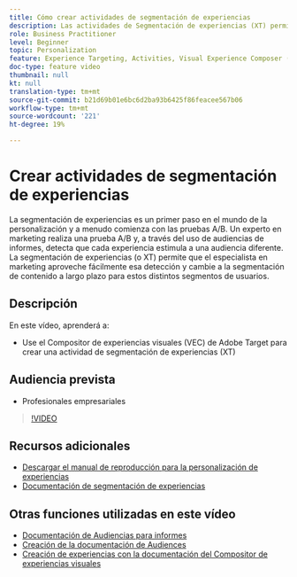 ```yaml
---
title: Cómo crear actividades de segmentación de experiencias
description: Las actividades de Segmentación de experiencias (XT) permiten a los especialistas en marketing dirigirse a contenido específico para una audiencia específica. Conozca las ventajas de las actividades XT y cómo crearlas y utilizarlas.
role: Business Practitioner
level: Beginner
topic: Personalization
feature: Experience Targeting, Activities, Visual Experience Composer (VEC)
doc-type: feature video
thumbnail: null
kt: null
translation-type: tm+mt
source-git-commit: b21d69b01e6bc6d2ba93b6425f86feacee567b06
workflow-type: tm+mt
source-wordcount: '221'
ht-degree: 19%

---
```



# Crear actividades de segmentación de experiencias

La segmentación de experiencias es un primer paso en el mundo de la personalización y a menudo comienza con las pruebas A/B. Un experto en marketing realiza una prueba A/B y, a través del uso de audiencias de informes, detecta que cada experiencia estimula a una audiencia diferente. La segmentación de experiencias (o XT) permite que el especialista en marketing aproveche fácilmente esa detección y cambie a la segmentación de contenido a largo plazo para estos distintos segmentos de usuarios.

## Descripción

En este vídeo, aprenderá a:

* Use el Compositor de experiencias visuales (VEC) de Adobe Target para crear una actividad de segmentación de experiencias (XT)

## Audiencia prevista

* Profesionales empresariales

>[!VIDEO](https://video.tv.adobe.com/v/22418?quality=12)

## Recursos adicionales

* [Descargar el manual de reproducción para la personalización de experiencias](https://guided.adobe.com/?promoid=K42KVXHD&amp;mv=other&amp;search=personalization+playbook#recommended/solutions/target)
* [Documentación de segmentación de experiencias](https://docs.adobe.com/content/help/en/target/using/activities/experience-targeting/experience-target.html)

## Otras funciones utilizadas en este vídeo

* [Documentación de Audiencias para informes](https://docs.adobe.com/help/en/target/using/audiences/managing-audience-filters.html)
* [Creación de la documentación de Audiences](https://docs.adobe.com/content/help/en/target/using/audiences/create-audiences/create-audience.html)
* [Creación de experiencias con la documentación del Compositor de experiencias visuales](https://docs.adobe.com/content/help/en/target/using/experiences/experiences.html)
